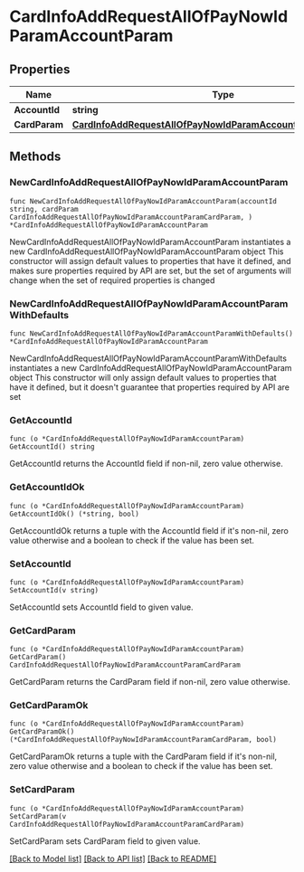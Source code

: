 # CardInfoAddRequestAllOfPayNowIdParamAccountParam

## Properties

Name | Type | Description | Notes
------------ | ------------- | ------------- | -------------
**AccountId** | **string** |  | 
**CardParam** | [**CardInfoAddRequestAllOfPayNowIdParamAccountParamCardParam**](CardInfoAddRequestAllOfPayNowIdParamAccountParamCardParam.md) |  | 

## Methods

### NewCardInfoAddRequestAllOfPayNowIdParamAccountParam

`func NewCardInfoAddRequestAllOfPayNowIdParamAccountParam(accountId string, cardParam CardInfoAddRequestAllOfPayNowIdParamAccountParamCardParam, ) *CardInfoAddRequestAllOfPayNowIdParamAccountParam`

NewCardInfoAddRequestAllOfPayNowIdParamAccountParam instantiates a new CardInfoAddRequestAllOfPayNowIdParamAccountParam object
This constructor will assign default values to properties that have it defined,
and makes sure properties required by API are set, but the set of arguments
will change when the set of required properties is changed

### NewCardInfoAddRequestAllOfPayNowIdParamAccountParamWithDefaults

`func NewCardInfoAddRequestAllOfPayNowIdParamAccountParamWithDefaults() *CardInfoAddRequestAllOfPayNowIdParamAccountParam`

NewCardInfoAddRequestAllOfPayNowIdParamAccountParamWithDefaults instantiates a new CardInfoAddRequestAllOfPayNowIdParamAccountParam object
This constructor will only assign default values to properties that have it defined,
but it doesn't guarantee that properties required by API are set

### GetAccountId

`func (o *CardInfoAddRequestAllOfPayNowIdParamAccountParam) GetAccountId() string`

GetAccountId returns the AccountId field if non-nil, zero value otherwise.

### GetAccountIdOk

`func (o *CardInfoAddRequestAllOfPayNowIdParamAccountParam) GetAccountIdOk() (*string, bool)`

GetAccountIdOk returns a tuple with the AccountId field if it's non-nil, zero value otherwise
and a boolean to check if the value has been set.

### SetAccountId

`func (o *CardInfoAddRequestAllOfPayNowIdParamAccountParam) SetAccountId(v string)`

SetAccountId sets AccountId field to given value.


### GetCardParam

`func (o *CardInfoAddRequestAllOfPayNowIdParamAccountParam) GetCardParam() CardInfoAddRequestAllOfPayNowIdParamAccountParamCardParam`

GetCardParam returns the CardParam field if non-nil, zero value otherwise.

### GetCardParamOk

`func (o *CardInfoAddRequestAllOfPayNowIdParamAccountParam) GetCardParamOk() (*CardInfoAddRequestAllOfPayNowIdParamAccountParamCardParam, bool)`

GetCardParamOk returns a tuple with the CardParam field if it's non-nil, zero value otherwise
and a boolean to check if the value has been set.

### SetCardParam

`func (o *CardInfoAddRequestAllOfPayNowIdParamAccountParam) SetCardParam(v CardInfoAddRequestAllOfPayNowIdParamAccountParamCardParam)`

SetCardParam sets CardParam field to given value.



[[Back to Model list]](../README.md#documentation-for-models) [[Back to API list]](../README.md#documentation-for-api-endpoints) [[Back to README]](../README.md)


